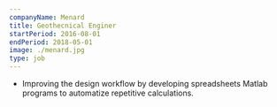 ```yaml
---
companyName: Menard
title: Geothecnical Enginer
startPeriod: 2016-08-01
endPeriod: 2018-05-01
image: ./menard.jpg
type: job
---
```


- Improving the design workflow by developing spreadsheets Matlab programs to automatize repetitive calculations.